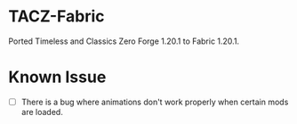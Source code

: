 # TACZ-Fabric
Ported Timeless and Classics Zero Forge 1.20.1 to Fabric 1.20.1.

# Known Issue
- [ ] There is a bug where animations don't work properly when certain mods are loaded.<br>

